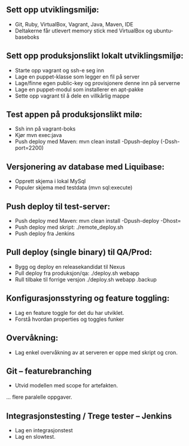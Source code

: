 Sett opp utviklingsmiljø:
-------------------------
- Git, Ruby, VirtualBox, Vagrant, Java, Maven, IDE
- Deltakerne får utlevert memory stick med VirtualBox og ubuntu-baseboks
 
Sett opp produksjonslikt lokalt utviklingsmiljø:
------------------------------------------------
- Starte opp vagrant og ssh-e seg inn
- Lage en puppet-klasse som legger en fil på server
- Lage/finne egen public-key og provisjonere denne inn på serverne
- Lage en puppet-modul som installerer en apt-pakke
- Sette opp vagrant til å dele en villkårlig mappe 

Test appen på produksjonslikt milø:
------------------------------------
- Ssh inn på vagrant-boks
- Kjør mvn exec:java
- Push deploy med Maven: mvn clean install -Dpush-deploy (-Dssh-port=2200)

Versjonering av database med Liquibase:
------------------------------------
- Opprett skjema i lokal MySql
- Populer skjema med testdata (mvn sql:execute)

Push deploy til test-server:
-------------------------
- Push deploy med Maven: mvn clean install -Dpush-deploy -Dhost=<hostname>
- Push deploy med skript: ./remote_deploy.sh <node>
- Push deploy fra Jenkins

Pull deploy (single binary)  til QA/Prod:
-----------------------------------------
- Bygg og deploy en releasekandidat til Nexus
- Pull deploy fra produksjon/qa: ./deploy.sh webapp <version>
- Rull tilbake til forrige versjon ./deploy.sh webapp <version>.backup

Konfigurasjonsstyring og feature toggling:
------------------------------------------
- Lag en feature toggle for det du har utviklet.
- Forstå hvordan properties og toggles funker

Overvåkning:
------------
- Lag enkel overvåkning av at serveren er oppe med skript og cron.

Git – featurebranching
-----------------------
- Utvid modellen med scope for artefakten.

... flere paralelle oppgaver.

Integrasjonstesting / Trege tester – Jenkins
--------------------------------------------
- Lag en integrasjonstest
- Lag en slowtest.
